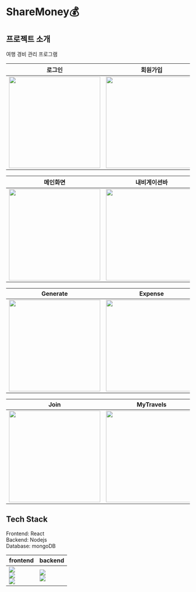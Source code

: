 # ShareMoney💰

## 프로젝트 소개
여행 경비 관리 프로그램<br/>

|로그인|회원가입|
|------|------|
|<img src='https://user-images.githubusercontent.com/70785620/131947618-b9718a88-4fd4-4ed5-a3c7-ea6d2f68f058.png' width="250px">|<img src='https://user-images.githubusercontent.com/70785620/131947627-3102369e-0003-48bf-bfe4-d1413ec6bd25.png' width="250px">|


|메인화면|내비게이션바|
|------|------|
|<img src='https://user-images.githubusercontent.com/70785620/131947630-7295ee93-be3a-48f0-80c0-239cbdb63683.png' width="250px">|<img src='https://user-images.githubusercontent.com/70785620/131947636-5c56a140-8353-4e45-9a82-d9d1a2c25b4b.png' width="250px">|

|Generate|Expense|
|------|------|
|<img src='https://user-images.githubusercontent.com/70785620/131947646-08294aca-b4af-4f5a-a304-75efc4809633.png' width="250px">|<img src='https://user-images.githubusercontent.com/70785620/131947657-f0574ebc-3a7a-4dd4-80fb-e2910fe28b2d.png' width="250px">|

|Join|MyTravels|Detail|
|------|------|------|
|<img src='https://user-images.githubusercontent.com/70785620/131947668-1effb268-388c-41d1-ba77-c9435e61004d.png' width="250px">|<img src='https://user-images.githubusercontent.com/70785620/131947679-08f8481f-7f80-4337-af50-8b0a60b65cb6.png' width="250px">|<img src='https://user-images.githubusercontent.com/70785620/131947684-fd632b45-8d36-44ed-8968-b18f80314f36.png' width="250px">|


## Tech Stack

Frontend: React <br/>
Backend: Nodejs <br/>
Database: mongoDB <br/>

|frontend|backend|
|------|------|
|<img src="https://img.shields.io/badge/React-20232A?style=for-the-badge&logo=react&logoColor=61DAFB"><br/><img src="https://img.shields.io/badge/JavaScript-F7DF1E?style=for-the-badge&logo=javascript&logoColor=black"><br/><img src="https://img.shields.io/badge/Ant%20Design-1890FF?style=for-the-badge&logo=antdesign&logoColor=white">|<img src="https://img.shields.io/badge/Node.js-339933?style=for-the-badge&logo=nodedotjs&logoColor=white"><br/><img src="https://img.shields.io/badge/MongoDB-white?style=for-the-badge&logo=mongodb&logoColor=4EA94B">|

